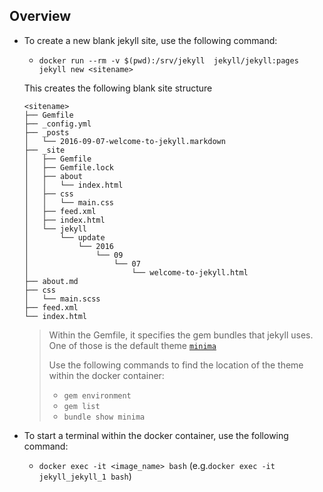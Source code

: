 Overview
--------

* To create a new blank jekyll site, use the following command:
  - `docker run --rm -v $(pwd):/srv/jekyll  jekyll/jekyll:pages jekyll new <sitename>`

  This creates the following blank site structure
  ```
  <sitename>
  ├── Gemfile
  ├── _config.yml
  ├── _posts
  │   └── 2016-09-07-welcome-to-jekyll.markdown
  ├── _site
  │   ├── Gemfile
  │   ├── Gemfile.lock
  │   ├── about
  │   │   └── index.html
  │   ├── css
  │   │   └── main.css
  │   ├── feed.xml
  │   ├── index.html
  │   └── jekyll
  │       └── update
  │           └── 2016
  │               └── 09
  │                   └── 07
  │                       └── welcome-to-jekyll.html
  ├── about.md
  ├── css
  │   └── main.scss
  ├── feed.xml
  └── index.html
  ```

  > Within the Gemfile, it specifies the gem bundles that jekyll uses. One of those is the default theme [`minima`](https://github.com/jekyll/minima)
  >
  > Use the following commands to find the location of the theme within the docker container:
  > - `gem environment`
  > - `gem list`
  > - `bundle show minima`

* To start a terminal within the docker container, use the following command:
  - `docker exec -it <image_name> bash` (e.g.`docker exec -it jekyll_jekyll_1 bash`)
